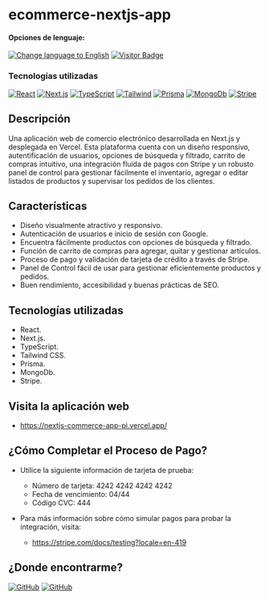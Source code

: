 # ecommerce-nextjs-app

<div>
<h4>Opciones de lenguaje:</h4>
  <a href="https://github.com/hernanhawryluk/ecommerce-nextjs-app/blob/main/README.md"><img alt="Change language to English" src="https://img.shields.io/badge/language-english-red.svg"></a>
  <a href="#"><img alt="Visitor Badge" src="https://visitor-badge.laobi.icu/badge?page_id=hernanhawryluk.ecommerce-nextjs-app"></a>
</div>
<div>
  <h3>Tecnologías utilizadas</h3>
  <a href="#"><img alt="React" src="https://img.shields.io/badge/React-18.2.0-blue?logo=react"></a>
  <a href="#"><img alt="Next.js" src="https://img.shields.io/badge/Next.js-14.0.3-blue?logo=next.js&logoColor=000"></a>
  <a href="#"><img alt="TypeScript" src="https://img.shields.io/badge/TypeScript-5.2.2-blue?logo=typescript"></a>
  <a href="#"><img alt="Tailwind" src="https://img.shields.io/badge/Tailwind--CSS-3.3.5-blue?logo=tailwindcss"></a>
  <a href="#"><img alt="Prisma" src="https://img.shields.io/badge/Prisma-5.6.0-blue?logo=prisma"></a>
  <a href="#"><img alt="MongoDb" src="https://img.shields.io/badge/MongoDb-7.0-blue?logo=mongodb"></a>
  <a href="#"><img alt="Stripe" src="https://img.shields.io/badge/Stripe-14.5.0-blue?logo=stripe"></a>
</div>

## Descripción

Una aplicación web de comercio electrónico desarrollada en Next.js y desplegada en Vercel. Esta plataforma cuenta con un diseño responsivo, autentificación de usuarios, opciones de búsqueda y filtrado, carrito de compras intuitivo, una integración fluida de pagos con Stripe y un robusto panel de control para gestionar fácilmente el inventario, agregar o editar listados de productos y supervisar los pedidos de los clientes.

## Características

- Diseño visualmente atractivo y responsivo.
- Autenticación de usuarios e inicio de sesión con Google.
- Encuentra fácilmente productos con opciones de búsqueda y filtrado.
- Función de carrito de compras para agregar, quitar y gestionar artículos.
- Proceso de pago y validación de tarjeta de crédito a través de Stripe.
- Panel de Control fácil de usar para gestionar eficientemente productos y pedidos.
- Buen rendimiento, accesibilidad y buenas prácticas de SEO.

## Tecnologías utilizadas

- React.
- Next.js.
- TypeScript.
- Tailwind CSS.
- Prisma.
- MongoDb.
- Stripe.

## Visita la aplicación web

- https://nextjs-commerce-app-pi.vercel.app/

## ¿Cómo Completar el Proceso de Pago?

- Utilice la siguiente información de tarjeta de prueba:

  - Número de tarjeta: 4242 4242 4242 4242
  - Fecha de vencimiento: 04/44
  - Código CVC: 444

- Para más información sobre cómo simular pagos para probar la integración, visita:
  - https://stripe.com/docs/testing?locale=en-419

## ¿Donde encontrarme?

<div>
  <a href="https://github.com/hernanhawryluk"><img alt="GitHub" src="https://img.shields.io/badge/GitHub-grey?style=for-the-badge&logo=github"></a>
  <a href="https://www.linkedin.com/in/hernan-hawryluk"><img alt="GitHub" src="https://img.shields.io/badge/LinkedIn-blue?style=for-the-badge&logo=linkedin"></a>
</div>
